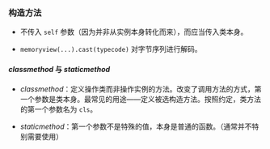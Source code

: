 ### 构造方法

- 不传入 `self` 参数（因为并非从实例本身转化而来），而应当传入类本身。

- `memoryview(...).cast(typecode)` 对字节序列进行解码。

#### $classmethod$ 与 $staticmethod$

- $classmethod$：定义操作类而非操作实例的方法。改变了调用方法的方式，第一个参数是类本身。最常见的用途——定义被选构造方法。按照约定，类方法的第一个参数名为 `cls`。

- $staticmethod$：第一个参数不是特殊的值，本身是普通的函数。（通常并不特别需要使用）